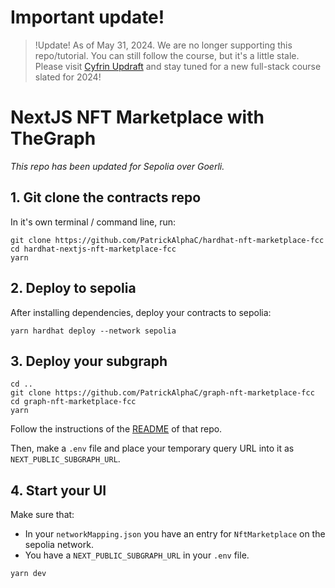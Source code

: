 # Important update!
> !Update!
> As of May 31, 2024. We are no longer supporting this repo/tutorial. You can still follow the course, but it's a little stale. 
> Please visit [Cyfrin Updraft](https://updraft.cyfrin.io/) and stay tuned for a new full-stack course slated for 2024! 


# NextJS NFT Marketplace with TheGraph

*This repo has been updated for Sepolia over Goerli.*

## 1. Git clone the contracts repo

In it's own terminal / command line, run: 

```
git clone https://github.com/PatrickAlphaC/hardhat-nft-marketplace-fcc
cd hardhat-nextjs-nft-marketplace-fcc
yarn
```

## 2. Deploy to sepolia 

After installing dependencies, deploy your contracts to sepolia:

```
yarn hardhat deploy --network sepolia
```

## 3. Deploy your subgraph

```
cd ..
git clone https://github.com/PatrickAlphaC/graph-nft-marketplace-fcc
cd graph-nft-marketplace-fcc
yarn
```

Follow the instructions of the [README](https://github.com/PatrickAlphaC/graph-nft-marketplace-fcc/blob/main/README.md) of that repo. 

Then, make a `.env` file and place your temporary query URL into it as `NEXT_PUBLIC_SUBGRAPH_URL`.


## 4. Start your UI

Make sure that:
- In your `networkMapping.json` you have an entry for `NftMarketplace` on the sepolia network. 
- You have a `NEXT_PUBLIC_SUBGRAPH_URL` in your `.env` file. 

```
yarn dev
```

